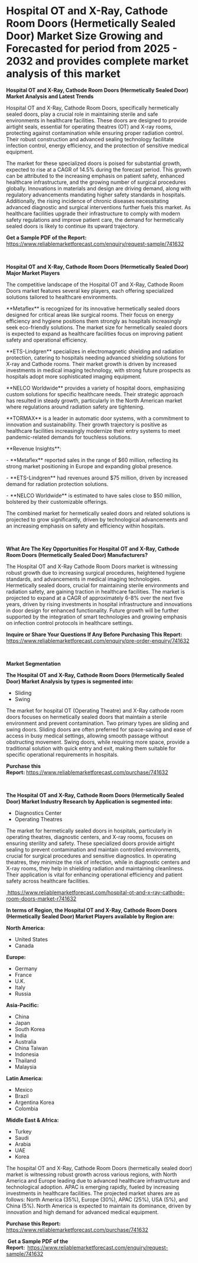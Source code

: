 <p><h1>Hospital OT and X-Ray, Cathode Room Doors (Hermetically Sealed Door) Market Size Growing and Forecasted for period from 2025 - 2032 and provides complete market analysis of this market</h1></p><p><strong>Hospital OT and X-Ray, Cathode Room Doors (Hermetically Sealed Door) Market Analysis and Latest Trends</strong></p>
<p><p>Hospital OT and X-Ray, Cathode Room Doors, specifically hermetically sealed doors, play a crucial role in maintaining sterile and safe environments in healthcare facilities. These doors are designed to provide airtight seals, essential for operating theatres (OT) and X-ray rooms, protecting against contamination while ensuring proper radiation control. Their robust construction and advanced sealing technology facilitate infection control, energy efficiency, and the protection of sensitive medical equipment.</p><p>The market for these specialized doors is poised for substantial growth, expected to rise at a CAGR of 14.5% during the forecast period. This growth can be attributed to the increasing emphasis on patient safety, enhanced healthcare infrastructure, and the growing number of surgical procedures globally. Innovations in materials and design are driving demand, along with regulatory advancements mandating higher safety standards in hospitals. Additionally, the rising incidence of chronic diseases necessitating advanced diagnostic and surgical interventions further fuels this market. As healthcare facilities upgrade their infrastructure to comply with modern safety regulations and improve patient care, the demand for hermetically sealed doors is likely to continue its upward trajectory.</p></p>
<p><strong>Get a Sample PDF of the Report:&nbsp;</strong> <a href="https://www.reliablemarketforecast.com/enquiry/request-sample/741632?utm_campaign=3512&utm_medium=2&utm_source=Github&utm_content=ia&utm_term=14042025&utm_id=hospital-ot-and-x-ray-cathode-room-doors-hermetically-sealed-door">https://www.reliablemarketforecast.com/enquiry/request-sample/741632</a></p>
<p>&nbsp;</p>
<p><strong>Hospital OT and X-Ray, Cathode Room Doors (Hermetically Sealed Door) Major Market Players</strong></p>
<p><p>The competitive landscape of the Hospital OT and X-Ray, Cathode Room Doors market features several key players, each offering specialized solutions tailored to healthcare environments.</p><p>**Metaflex** is recognized for its innovative hermetically sealed doors designed for critical areas like surgical rooms. Their focus on energy efficiency and hygiene positions them strongly as hospitals increasingly seek eco-friendly solutions. The market size for hermetically sealed doors is expected to expand as healthcare facilities focus on improving patient safety and operational efficiency.</p><p>**ETS-Lindgren** specializes in electromagnetic shielding and radiation protection, catering to hospitals needing advanced shielding solutions for X-ray and Cathode rooms. Their market growth is driven by increased investments in medical imaging technology, with strong future prospects as hospitals adopt more sophisticated imaging equipment.</p><p>**NELCO Worldwide** provides a variety of hospital doors, emphasizing custom solutions for specific healthcare needs. Their strategic approach has resulted in steady growth, particularly in the North American market where regulations around radiation safety are tightening.</p><p>**TORMAX** is a leader in automatic door systems, with a commitment to innovation and sustainability. Their growth trajectory is positive as healthcare facilities increasingly modernize their entry systems to meet pandemic-related demands for touchless solutions.</p><p>**Revenue Insights**: </p><p>- **Metaflex** reported sales in the range of $60 million, reflecting its strong market positioning in Europe and expanding global presence.</p><p>- **ETS-Lindgren** had revenues around $75 million, driven by increased demand for radiation protection solutions.</p><p>- **NELCO Worldwide** is estimated to have sales close to $50 million, bolstered by their customizable offerings.</p><p>The combined market for hermetically sealed doors and related solutions is projected to grow significantly, driven by technological advancements and an increasing emphasis on safety and efficiency within hospitals.</p></p>
<p>&nbsp;</p>
<p><strong>What Are The Key Opportunities For Hospital OT and X-Ray, Cathode Room Doors (Hermetically Sealed Door) Manufacturers?</strong></p>
<p><p>The Hospital OT and X-Ray Cathode Room Doors market is witnessing robust growth due to increasing surgical procedures, heightened hygiene standards, and advancements in medical imaging technologies. Hermetically sealed doors, crucial for maintaining sterile environments and radiation safety, are gaining traction in healthcare facilities. The market is projected to expand at a CAGR of approximately 6-8% over the next five years, driven by rising investments in hospital infrastructure and innovations in door design for enhanced functionality. Future growth will be further supported by the integration of smart technologies and growing emphasis on infection control protocols in healthcare settings.</p></p>
<p><strong>Inquire or Share Your Questions If Any Before Purchasing This Report:</strong> <a href="https://www.reliablemarketforecast.com/enquiry/pre-order-enquiry/741632?utm_campaign=3512&utm_medium=2&utm_source=Github&utm_content=ia&utm_term=14042025&utm_id=hospital-ot-and-x-ray-cathode-room-doors-hermetically-sealed-door">https://www.reliablemarketforecast.com/enquiry/pre-order-enquiry/741632</a></p>
<p>&nbsp;</p>
<p><strong>Market Segmentation</strong></p>
<p><strong>The Hospital OT and X-Ray, Cathode Room Doors (Hermetically Sealed Door) Market Analysis by types is segmented into:</strong></p>
<p><ul><li>Sliding</li><li>Swing</li></ul></p>
<p><p>The market for hospital OT (Operating Theatre) and X-Ray cathode room doors focuses on hermetically sealed doors that maintain a sterile environment and prevent contamination. Two primary types are sliding and swing doors. Sliding doors are often preferred for space-saving and ease of access in busy medical settings, allowing smooth passage without obstructing movement. Swing doors, while requiring more space, provide a traditional solution with quick entry and exit, making them suitable for specific operational requirements in hospitals.</p></p>
<p><strong>Purchase this Report:&nbsp;</strong><a href="https://www.reliablemarketforecast.com/purchase/741632?utm_campaign=3512&utm_medium=2&utm_source=Github&utm_content=ia&utm_term=14042025&utm_id=hospital-ot-and-x-ray-cathode-room-doors-hermetically-sealed-door">https://www.reliablemarketforecast.com/purchase/741632</a></p>
<p>&nbsp;</p>
<p><strong>The Hospital OT and X-Ray, Cathode Room Doors (Hermetically Sealed Door) Market Industry Research by Application is segmented into:</strong></p>
<p><ul><li>Diagnostics Center</li><li>Operating Theatres</li></ul></p>
<p><p>The market for hermetically sealed doors in hospitals, particularly in operating theatres, diagnostic centers, and X-ray rooms, focuses on ensuring sterility and safety. These specialized doors provide airtight sealing to prevent contamination and maintain controlled environments, crucial for surgical procedures and sensitive diagnostics. In operating theatres, they minimize the risk of infection, while in diagnostic centers and X-ray rooms, they help in shielding radiation and maintaining cleanliness. Their application is vital for enhancing operational efficiency and patient safety across healthcare facilities.</p></p>
<p><a href="https://www.reliablemarketforecast.com/hospital-ot-and-x-ray-cathode-room-doors-market-r741632?utm_campaign=3512&utm_medium=2&utm_source=Github&utm_content=ia&utm_term=14042025&utm_id=hospital-ot-and-x-ray-cathode-room-doors-hermetically-sealed-door">&nbsp;https://www.reliablemarketforecast.com/hospital-ot-and-x-ray-cathode-room-doors-market-r741632</a></p>
<p><strong>In terms of Region, the Hospital OT and X-Ray, Cathode Room Doors (Hermetically Sealed Door) Market Players available by Region are:</strong></p>
<p>
    <p> <strong> North America: </strong>
        <ul>
            <li>United States</li>
            <li>Canada</li>
        </ul>
        </p> 
    <p> <strong> Europe: </strong>
        <ul>
            <li>Germany</li>
            <li>France</li>
            <li>U.K.</li>
            <li>Italy</li>
            <li>Russia</li>
        </ul>
        </p> 
    <p> <strong> Asia-Pacific: </strong>
        <ul>
            <li>China</li>
            <li>Japan</li>
            <li>South Korea</li>
            <li>India</li>
            <li>Australia</li>
            <li>China Taiwan</li>
            <li>Indonesia</li>
            <li>Thailand</li>
            <li>Malaysia</li>
        </ul>
        </p> 
    <p> <strong> Latin America: </strong>
        <ul>
            <li>Mexico</li>
            <li>Brazil</li>
            <li>Argentina Korea</li>
            <li>Colombia</li>
        </ul>
        </p> 
    <p> <strong> Middle East & Africa: </strong>
        <ul>
            <li>Turkey</li>
            <li>Saudi</li>
            <li>Arabia</li>
            <li>UAE</li>
            <li>Korea</li>
        </ul>
    </p>
    </p>
<p><p>The hospital OT and X-Ray, Cathode Room Doors (hermetically sealed door) market is witnessing robust growth across various regions, with North America and Europe leading due to advanced healthcare infrastructure and technological adoption. APAC is emerging rapidly, fueled by increasing investments in healthcare facilities. The projected market shares are as follows: North America (35%), Europe (30%), APAC (25%), USA (5%), and China (5%). North America is expected to maintain its dominance, driven by innovation and high demand for advanced medical equipment.</p></p>
<p><strong>Purchase this Report: </strong><a href="https://www.reliablemarketforecast.com/purchase/741632?utm_campaign=3512&utm_medium=2&utm_source=Github&utm_content=ia&utm_term=14042025&utm_id=hospital-ot-and-x-ray-cathode-room-doors-hermetically-sealed-door">https://www.reliablemarketforecast.com/purchase/741632</a></p>
<p>&nbsp;<strong>Get a Sample PDF of the Report:&nbsp;&nbsp;</strong><a href="https://www.reliablemarketforecast.com/enquiry/request-sample/741632?utm_campaign=3512&utm_medium=2&utm_source=Github&utm_content=ia&utm_term=14042025&utm_id=hospital-ot-and-x-ray-cathode-room-doors-hermetically-sealed-door">https://www.reliablemarketforecast.com/enquiry/request-sample/741632</a></p>
<p><strong></strong></p>
<p><p></p><p></p><p></p></p>